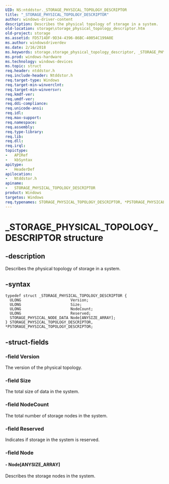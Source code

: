 ```yaml
---
UID: NS:ntddstor._STORAGE_PHYSICAL_TOPOLOGY_DESCRIPTOR
title: "_STORAGE_PHYSICAL_TOPOLOGY_DESCRIPTOR"
author: windows-driver-content
description: Describes the physical topology of storage in a system.
old-location: storage\storage_physical_topology_descriptor.htm
old-project: storage
ms.assetid: FD5714DF-9D34-4396-86BC-40054C199A0E
ms.author: windowsdriverdev
ms.date: 2/16/2018
ms.keywords: storage.storage_physical_topology_descriptor, _STORAGE_PHYSICAL_TOPOLOGY_DESCRIPTOR, STORAGE_PHYSICAL_TOPOLOGY_DESCRIPTOR, PSTORAGE_PHYSICAL_TOPOLOGY_DESCRIPTOR structure pointer [Storage Devices], PSTORAGE_PHYSICAL_TOPOLOGY_DESCRIPTOR, ntddstor/PSTORAGE_PHYSICAL_TOPOLOGY_DESCRIPTOR, STORAGE_PHYSICAL_TOPOLOGY_DESCRIPTOR structure [Storage Devices], *PSTORAGE_PHYSICAL_TOPOLOGY_DESCRIPTOR, ntddstor/STORAGE_PHYSICAL_TOPOLOGY_DESCRIPTOR
ms.prod: windows-hardware
ms.technology: windows-devices
ms.topic: struct
req.header: ntddstor.h
req.include-header: Ntddstor.h
req.target-type: Windows
req.target-min-winverclnt: 
req.target-min-winversvr: 
req.kmdf-ver: 
req.umdf-ver: 
req.ddi-compliance: 
req.unicode-ansi: 
req.idl: 
req.max-support: 
req.namespace: 
req.assembly: 
req.type-library: 
req.lib: 
req.dll: 
req.irql: 
topictype:
-	APIRef
-	kbSyntax
apitype:
-	HeaderDef
apilocation:
-	Ntddstor.h
apiname:
-	STORAGE_PHYSICAL_TOPOLOGY_DESCRIPTOR
product: Windows
targetos: Windows
req.typenames: STORAGE_PHYSICAL_TOPOLOGY_DESCRIPTOR, *PSTORAGE_PHYSICAL_TOPOLOGY_DESCRIPTOR
---
```


# _STORAGE_PHYSICAL_TOPOLOGY_DESCRIPTOR structure


## -description


Describes the physical topology of storage in a system.


## -syntax


````
typedef struct _STORAGE_PHYSICAL_TOPOLOGY_DESCRIPTOR {
  ULONG                      Version;
  ULONG                      Size;
  ULONG                      NodeCount;
  ULONG                      Reserved;
  STORAGE_PHYSICAL_NODE_DATA Node[ANYSIZE_ARRAY];
} STORAGE_PHYSICAL_TOPOLOGY_DESCRIPTOR, *PSTORAGE_PHYSICAL_TOPOLOGY_DESCRIPTOR;
````


## -struct-fields




### -field Version

The version of the physical topology.


### -field Size

The total size of data in the system.


### -field NodeCount

The total number of storage nodes in the system.


### -field Reserved

Indicates if storage in the system is reserved.


### -field Node

 




#### - Node[ANYSIZE_ARRAY]

Describes the storage nodes in the system.

